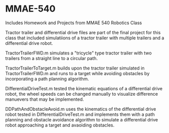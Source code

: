 # MMAE-540
Includes Homework and Projects from MMAE 540 Robotics Class

Tractor trailer and differential drive files are part of the final project for this class that included simulatiions of a tractor trailer with multiple trailers and a differential drive robot. 

TractorTrailerFWD.m simulates a "tricycle" type tractor trailer with two trailers from a straight line to a circular path.

TractorTrailerToTarget.m builds upon the tractor trailer simulated in TractorTrailerFWD.m and runs to a target while avoiding obstacles by incorporating a path planning algorithm.

DifferentialDriveTest.m tested the kinematic equations of a differential drive robot, the wheel speeds can be changed manually to visualize difference manuevers that may be implemented.

DDPathAndObstacleAvoid.m uses the kinematics of the differential drive robot tested in DifferentialDriveTest.m and implements them with a path planning and obstacle avoidance algorithm to simulate a differential drive robot approaching a target and avaoiding obstacles.

